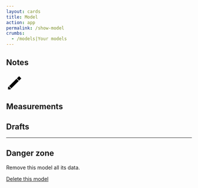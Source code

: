 ```yaml
---
layout: cards
title: Model
action: app
permalink: /show-model
crumbs:
  - /models|Your models
---
```

<div class="container">
    <div id="model"></div>
    <div class="row">
        <div class="col-md-12">
            <h2>Notes</h2>
            <div class="notes">
                <div id="notes-inner"></div>
                <a href="#notes-inner"  class="poh update-bubble hover-shadow hashlink" id="update-notes" title="Edit model notes">
                    <svg class="icon pencil" xmlns="http://www.w3.org/2000/svg" width="48" height="48" viewBox="0 0 48 48">
                        <path class="c1" d="M5,43l0,-6l2,-2l6,6l-2,2z"></path>
                        <path class="c2" d="M8,34l20,-20l6,6l-20,20z"></path>
                        <path class="c3" d="M29,13l6,-6l6,6l-6,6z"></path>
                    </svg>
                </a>
            </div>
            <h2>Measurements</h2>
            <div id="measurements"></div>
            <h2>Drafts</h2>
            <div id="drafts"></div>
            <hr class="mt-2">
            <h2>Danger zone</h2>
            <p>Remove this model all its data.</p>
            <p class="mt-2"><a href="#delete-btn" class="btn btn-danger hashlink" id="delete-btn" title="Delete this model">Delete this model</a></p>
        </div>
    </div>
</div>

